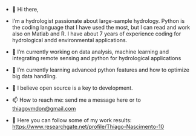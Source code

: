 - 👋 Hi there, 
-  I’m a hydrologist passionate about large-sample hydrology. Python is the coding language that I have used the most, but I can read and work also on Matlab and R. I have about 7 years of experience coding for hydrological andd environmental applications. 

- 🔭 I’m currently working on data analysis, machine learning and integrating remote sensing and python for hydrological applications
- 🌱 I’m currently learning advanced python features and how to optimize big data handling.  
- 💞️ I believe open source is a key to development.
- 📫 How to reach me: send me a message here or to thiagovmdon@gmail.com
- 🤔 Here you can follow some of my work results: https://www.researchgate.net/profile/Thiago-Nascimento-10
<!---
thiagovmdon/thiagovmdon is a ✨ special ✨ repository because its `README.md` (this file) appears on your GitHub profile.
You can click the Preview link to take a look at your changes.
--->
